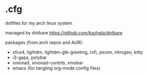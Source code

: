 # .cfg
dotfiles for my arch linux system

managed by dotbare https://github.com/kazhala/dotbare

packages (from arch repos and AUR):
- xfce4, lightdm, lightdm-gtk-greeting, rofi, picom, nitrogen, kitty
- i3-gaps, polybar
- xmonad, xmonad-contrib, xmobar
- emacs (for tangling org-mode config files)
